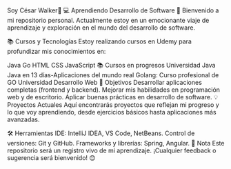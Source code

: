 Soy César Walker👋
💻 Aprendiendo Desarrollo de Software 
👋 Bienvenido a mi repositorio personal. Actualmente estoy en un emocionante viaje de aprendizaje y exploración en el mundo del desarrollo de software.

📚 Cursos y Tecnologías Estoy realizando cursos en Udemy para profundizar mis conocimientos en:

Java Go HTML CSS JavaScript 
📚 Cursos en progresos
Universidad Java
Java en 13 días-Aplicaciones del mundo real 
Golang: Curso profesional de GO 
Universidad Desarrollo Web 
🚀 Objetivos Desarrollar aplicaciones completas (frontend y backend). Mejorar mis habilidades en programación web y de escritorio. Aplicar buenas prácticas en desarrollo de software. 
💡 Proyectos Actuales Aquí encontrarás proyectos que reflejan mi progreso y lo que voy aprendiendo, desde ejercicios básicos hasta aplicaciones más avanzadas.

🛠️ Herramientas IDE: IntelliJ IDEA, VS Code, NetBeans. 
Control de versiones: Git y GitHub. Frameworks y librerías: Spring, Angular. 
📌 Nota Este repositorio será un registro vivo de mi aprendizaje. ¡Cualquier feedback o sugerencia será bienvenido! 😊
